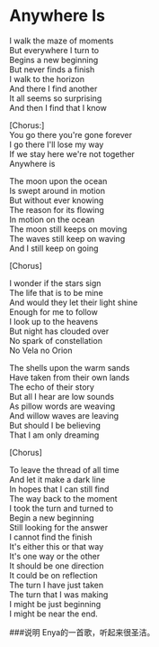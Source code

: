 Anywhere Is
============

I walk the maze of moments  
But everywhere I turn to  
Begins a new beginning  
But never finds a finish  
I walk to the horizon  
And there I find another  
It all seems so surprising  
And then I find that I know

[Chorus:]  
You go there you're gone forever  
I go there I'll lose my way  
If we stay here we're not together  
Anywhere is  

The moon upon the ocean  
Is swept around in motion  
But without ever knowing  
The reason for its flowing  
In motion on the ocean  
The moon still keeps on moving  
The waves still keep on waving  
And I still keep on going  

[Chorus]

I wonder if the stars sign  
The life that is to be mine  
And would they let their light shine  
Enough for me to follow  
I look up to the heavens  
But night has clouded over  
No spark of constellation  
No Vela no Orion  

The shells upon the warm sands  
Have taken from their own lands  
The echo of their story  
But all I hear are low sounds  
As pillow words are weaving  
And willow waves are leaving  
But should I be believing  
That I am only dreaming  

[Chorus]

To leave the thread of all time  
And let it make a dark line  
In hopes that I can still find  
The way back to the moment  
I took the turn and turned to  
Begin a new beginning  
Still looking for the answer  
I cannot find the finish  
It's either this or that way  
It's one way or the other  
It should be one direction  
It could be on reflection  
The turn I have just taken  
The turn that I was making  
I might be just beginning  
I might be near the end.  

###说明
Enya的一首歌，听起来很圣洁。